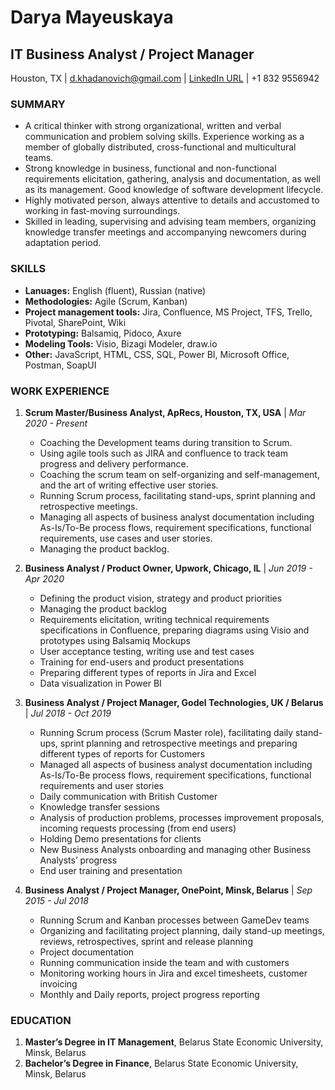 # Darya Mayeuskaya
## IT Business Analyst / Project Manager

Houston, TX | d.khadanovich@gmail.com | [LinkedIn URL](http://linkedin.com/in/darya-mayeuskaya-86b1a4110) | +1 832 9556942

### SUMMARY
* A critical thinker with strong organizational, written and verbal communication and problem solving skills. Experience working as a member of globally distributed, cross-functional and multicultural teams.  
* Strong knowledge in business, functional and non-functional requirements elicitation, gathering, analysis and documentation, as well as its management. Good knowledge of software development lifecycle.
* Highly motivated person, always attentive to details and accustomed to working in fast-moving surroundings.
* Skilled in leading, supervising and advising team members, organizing knowledge transfer meetings and accompanying newcomers during adaptation period. 

### SKILLS
* **Lanuages:** English (fluent), Russian (native)
* **Methodologies:** Agile (Scrum, Kanban)
* **Project management tools:** Jira, Confluence, MS Project, TFS, Trello, Pivotal, SharePoint, Wiki
* **Prototyping:** Balsamiq, Pidoco, Axure
* **Modeling Tools:** Visio, Bizagi Modeler, draw.io
* **Other:** JavaScript, HTML, CSS, SQL, Power BI, Microsoft Office, Postman, SoapUI

### WORK EXPERIENCE
1. **Scrum Master/Business Analyst, ApRecs, Houston, TX, USA** | *Mar 2020 - Present*
    * Coaching the Development teams during transition to Scrum.
    * Using agile tools such as JIRA and confluence to track team progress and delivery performance.
    * Coaching the scrum team on self-organizing and self-management, and the art of writing effective user stories.
    * Running Scrum process, facilitating stand-ups, sprint planning and retrospective meetings.
    * Managing all aspects of business analyst documentation including As-Is/To-Be process flows, requirement specifications, functional requirements, use cases and user stories.
    * Managing the product backlog.
    
2. **Business Analyst / Product Owner, Upwork, Chicago, IL** | *Jun 2019 - Apr 2020*
    * Defining the product vision, strategy and product priorities
    * Managing the product backlog
    * Requirements elicitation, writing technical requirements specifications in Confluence, preparing diagrams using Visio and prototypes using Balsamiq Mockups
    * User acceptance testing, writing use and test cases
    * Training for end-users and product presentations
    * Preparing different types of reports in Jira and Excel
    * Data visualization in Power BI

3. **Business Analyst / Project Manager, Godel Technologies, UK / Belarus** | *Jul 2018 - Oct 2019*
    * Running Scrum process (Scrum Master role), facilitating daily stand-ups, sprint planning and retrospective meetings and preparing different types of reports for Customers
    * Managed all aspects of business analyst documentation including As-Is/To-Be process flows, requirement specifications, functional requirements and user stories
    * Daily communication with British Customer
    * Knowledge transfer sessions
    * Analysis of production problems, processes improvement proposals, incoming requests processing (from end users)
    * Holding Demo presentations for clients
    * New Business Analysts onboarding and managing other Business Analysts’ progress
    * End user training and presentation

4. **Business Analyst / Project Manager, OnePoint, Minsk, Belarus** | *Sep 2015 - Jul 2018*
    * Running Scrum and Kanban processes between GameDev teams
    * Organizing and facilitating project planning, daily stand-up meetings, reviews, retrospectives, sprint and release planning
    * Project documentation
    * Running communication inside the team and with customers 
    * Monitoring working hours in Jira and excel timesheets, customer invoicing
    * Monthly and Daily reports, project progress reporting

### EDUCATION
1. **Master’s Degree in IT Management**, Belarus State Economic University, Minsk, Belarus
2.	**Bachelor’s Degree in Finance**, Belarus State Economic University, Minsk, Belarus
